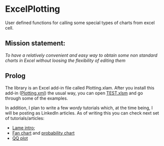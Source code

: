 # ExcelPlotting
User defined functions for calling some special types of charts from excel cell. 

## Mission statement:
*To have a relatively convenient and easy way to obtain some non standard charts in Excel without loosing the flexibility of editing them*

## Prolog
The library is an Excel add-in file called Plotting.xlam. After you install this add-in ([Plotting.xml](https://github.com/GinIchimaru/ExcelPlotting/blob/master/Plotting.xlam)) the usual way, you can open [TEST.xlsm](https://github.com/GinIchimaru/ExcelPlotting/blob/master/TEST.xlsm) and go through some of the examples.

In addition, I plan to write a few *wordy* tutorials which, at the time being, I will be posting as LinkedIn articles. As of writing this you can check next set of tutorials/articles:  

  * [Lame intro](https://www.linkedin.com/pulse/plotting-excel-part-1-introduction-milos-cipovic/);
  * [Fan chart](https://www.linkedin.com/pulse/plotting-excel-part-2-fan-chart-graph-5-seconds-milos-cipovic/) and [probability chart](https://www.linkedin.com/pulse/plotting-excel-part-21-probability-chart-milos-cipovic/)  
  * [QQ plot](https://www.linkedin.com/post/edit/6478744526604378112/)
